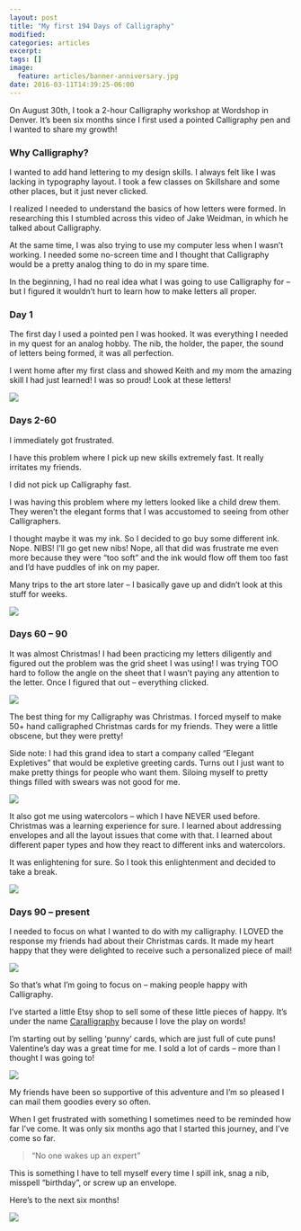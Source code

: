 ```yaml
---
layout: post
title: "My first 194 Days of Calligraphy"
modified:
categories: articles
excerpt:
tags: []
image:
  feature: articles/banner-anniversary.jpg
date: 2016-03-11T14:39:25-06:00
---
```


On August 30th, I took a 2-hour Calligraphy workshop at Wordshop in Denver. It’s been six months since I first used a pointed Calligraphy pen and I wanted to share my growth!


### Why Calligraphy?

I wanted to add hand lettering to my design skills. I always felt like I was lacking in typography layout. I took a few classes on Skillshare and some other places, but it just never clicked.

I realized I needed to understand the basics of how letters were formed. In researching this I stumbled across this video of Jake Weidman, in which he talked about Calligraphy.

At the same time, I was also trying to use my computer less when I wasn’t working. I needed some no-screen time and I thought that Calligraphy would be a pretty analog thing to do in my spare time.

In the beginning, I had no real idea what I was going to use Calligraphy for – but I figured it wouldn’t hurt to learn how to make letters all proper.

### Day 1

The first day I used a pointed pen I was hooked. It was everything I needed in my quest for an analog hobby. The nib, the holder, the paper, the sound of letters being formed, it was all perfection.

I went home after my first class and showed Keith and my mom the amazing skill I had just learned! I was so proud! Look at these letters!


![](/images/articles/calligraphy-194-0.jpg)

 

### Days 2-60

I immediately got frustrated.

I have this problem where I pick up new skills extremely fast. It really irritates my friends.

I did not pick up Calligraphy fast.

I was having this problem where my letters looked like a child drew them. They weren’t the elegant forms that I was accustomed to seeing from other Calligraphers.

I thought maybe it was my ink. So I decided to go buy some different ink. Nope. NIBS! I’ll go get new nibs! Nope, all that did was frustrate me even more because they were “too soft” and the ink would flow off them too fast and I’d have puddles of ink on my paper.

Many trips to the art store later – I basically gave up and didn’t look at this stuff for weeks.

![](/images/articles/calligraphy-194-1.jpg)

### Days 60 – 90

It was almost Christmas! I had been practicing my letters diligently and figured out the problem was the grid sheet I was using! I was trying TOO hard to follow the angle on the sheet that I wasn’t paying any attention to the letter. Once I figured that out – everything clicked.

![](/images/articles/calligraphy-194-2.jpg)

The best thing for my Calligraphy was Christmas. I forced myself to make 50+ hand calligraphed Christmas cards for my friends. They were a little obscene, but they were pretty!

Side note: I had this grand idea to start a company called “Elegant Expletives” that would be expletive greeting cards. Turns out I just want to make pretty things for people who want them. Siloing myself to pretty things filled with swears was not good for me.

![](/images/articles/calligraphy-194-3.jpg)

It also got me using watercolors – which I have NEVER used before. Christmas was a learning experience for sure. I learned about addressing envelopes and all the layout issues that come with that. I learned about different paper types and how they react to different inks and watercolors.

It was enlightening for sure. So I took this enlightenment and decided to take a break.

![](/images/articles/calligraphy-194-4.jpg)

### Days 90 – present

I needed to focus on what I wanted to do with my calligraphy. I LOVED the response my friends had about their Christmas cards. It made my heart happy that they were delighted to receive such a personalized piece of mail!

![](/images/articles/calligraphy-194-5.jpg)

So that’s what I’m going to focus on – making people happy with Calligraphy.

I’ve started a little Etsy shop to sell some of these little pieces of happy. It’s under the name [Caralligraphy](https://etsy.com/shop/caralligraphy) because I love the play on words!

I’m starting out by selling ‘punny’ cards, which are just full of cute puns! Valentine’s day was a great time for me. I sold a lot of cards – more than I thought I was going to!

![](/images/articles/calligraphy-194-6.jpg)

 
My friends have been so supportive of this adventure and I’m so pleased I can mail them goodies every so often.

When I get frustrated with something I sometimes need to be reminded how far I’ve come. It was only six months ago that I started this journey, and I’ve come so far.

>“No one wakes up an expert”

This is something I have to tell myself every time I spill ink, snag a nib, misspell “birthday”, or screw up an envelope.

Here’s to the next six months!

![](/images/articles/calligraphy-194-7.jpg)
